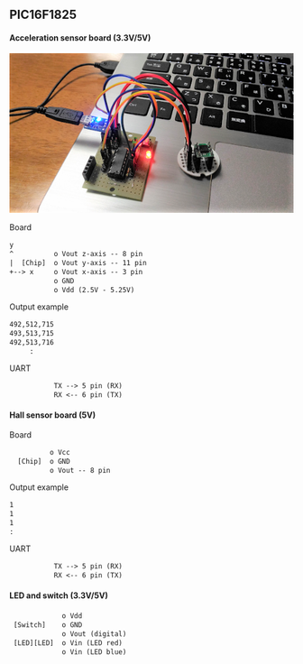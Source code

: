 ## PIC16F1825

#### Acceleration sensor board (3.3V/5V)

![accelerometer](./accelerometer.png)

Board
```
y
^          o Vout z-axis -- 8 pin
|  [Chip]  o Vout y-axis -- 11 pin
+--> x     o Vout x-axis -- 3 pin
           o GND
           o Vdd (2.5V - 5.25V)
```

Output example
```
492,512,715
493,513,715
492,513,716
     :
```

UART
```
           TX --> 5 pin (RX)
           RX <-- 6 pin (TX)
```

#### Hall sensor board (5V)

Board
```
          o Vcc
  [Chip]  o GND
          o Vout -- 8 pin
```

Output example
```
1
1
1
:
```

UART
```
           TX --> 5 pin (RX)
           RX <-- 6 pin (TX)
```

#### LED and switch (3.3V/5V)

```
             o Vdd
 [Switch]    o GND
             o Vout (digital)
 [LED][LED]  o Vin (LED red)
             o Vin (LED blue)
```
